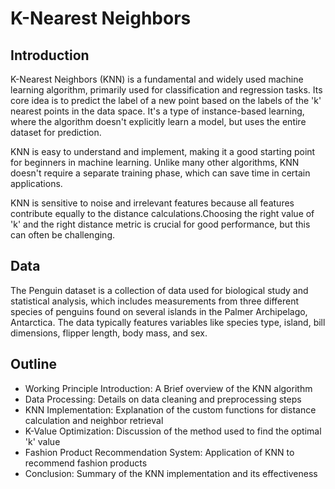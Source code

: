 # K-Nearest Neighbors
## Introduction
K-Nearest Neighbors (KNN) is a fundamental and widely used machine learning algorithm, primarily used for classification and regression tasks. Its core idea is to predict the label of a new point based on the labels of the 'k' nearest points in the data space. It's a type of instance-based learning, where the algorithm doesn't explicitly learn a model, but uses the entire dataset for prediction.

KNN is easy to understand and implement, making it a good starting point for beginners in machine learning. Unlike many other algorithms, KNN doesn't require a separate training phase, which can save time in certain applications. 

KNN is sensitive to noise and irrelevant features because all features contribute equally to the distance calculations.Choosing the right value of 'k' and the right distance metric is crucial for good performance, but this can often be challenging.
## Data
The Penguin dataset is a collection of data used for biological study and statistical analysis, which includes measurements from three different species of penguins found on several islands in the Palmer Archipelago, Antarctica. The data typically features variables like species type, island, bill dimensions, flipper length, body mass, and sex.  

## Outline
- Working Principle Introduction: A Brief overview of the KNN algorithm
- Data Processing: Details on data cleaning and preprocessing steps
- KNN Implementation: Explanation of the custom functions for distance calculation and neighbor retrieval
- K-Value Optimization: Discussion of the method used to find the optimal 'k' value
- Fashion Product Recommendation System: Application of KNN to recommend fashion products
- Conclusion: Summary of the KNN implementation and its effectiveness


